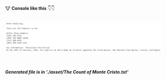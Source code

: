 <br/>

🐮 **Console like this** 👇👇


<br />

<div align="center">
  <img src="doc/app-demo.PNG" alt="example screenshot">
</div>

<br />


<br />

##### Generated file is in './asset/The Count of Monte Cristo.txt'
